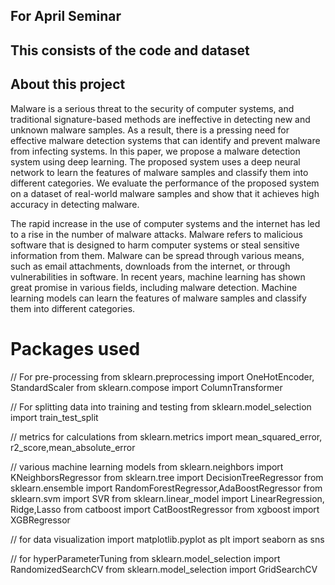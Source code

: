 ## For April Seminar

## This consists of the code and dataset

## About this project

Malware is a serious threat to the security of computer systems, and traditional signature-based methods are ineffective in detecting new and unknown malware samples.  As a result, there is a pressing need for effective malware detection systems that can identify and prevent malware from infecting systems. In this paper, we propose a malware detection system using deep learning. The proposed system uses a deep neural network to learn the features of malware samples and classify them into different categories. We evaluate the performance of the proposed system on a dataset of real-world malware samples and show that it achieves high accuracy in detecting malware.

The rapid increase in the use of computer systems and the internet has led to a rise in the number of malware attacks. Malware refers to malicious software that is designed to harm computer systems or steal sensitive information from them. Malware can be spread through various means, such as email attachments, downloads from the internet, or through vulnerabilities in software. In recent years, machine learning has shown great promise in various fields, including malware detection. Machine learning models can learn the features of malware samples and classify them into different categories.

# Packages used

// For pre-processing
from sklearn.preprocessing import OneHotEncoder, StandardScaler
from sklearn.compose import ColumnTransformer

// For splitting data into training and testing
from sklearn.model_selection import train_test_split

// metrics for calculations
from sklearn.metrics import mean_squared_error, r2_score,mean_absolute_error

// various machine learning models
from sklearn.neighbors import KNeighborsRegressor
from sklearn.tree import DecisionTreeRegressor
from sklearn.ensemble import RandomForestRegressor,AdaBoostRegressor
from sklearn.svm import SVR
from sklearn.linear_model import LinearRegression, Ridge,Lasso
from catboost import CatBoostRegressor
from xgboost import XGBRegressor

// for data visualization 
import matplotlib.pyplot as plt
import seaborn as sns

// for hyperParameterTuning
from sklearn.model_selection import RandomizedSearchCV
from sklearn.model_selection import GridSearchCV

